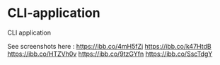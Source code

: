 # CLI-application

CLI application

See screenshots here :
https://ibb.co/4mH5fZj
https://ibb.co/k47HtdB
https://ibb.co/HTZVh0v
https://ibb.co/9tzGYfn
https://ibb.co/SscTdgY
